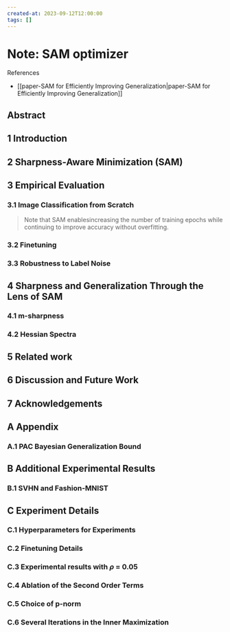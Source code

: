 ```yaml
---
created-at: 2023-09-12T12:00:00
tags: []
---
```

# Note: SAM optimizer
References
- [[paper-SAM for Efficiently Improving Generalization|paper-SAM for Efficiently Improving Generalization]]
## Abstract
## 1 Introduction
## 2 Sharpness-Aware Minimization (SAM)
## 3 Empirical Evaluation
### 3.1 Image Classification from Scratch

> Note that SAM enablesincreasing the number of training epochs while continuing to improve accuracy without overfitting.

### 3.2 Finetuning
### 3.3 Robustness to Label Noise
## 4 Sharpness and Generalization Through the Lens of SAM
### 4.1 m-sharpness
### 4.2 Hessian Spectra
## 5 Related work
## 6 Discussion and Future Work
## 7 Acknowledgements
## A Appendix
### A.1 PAC Bayesian Generalization Bound
## B Additional Experimental Results
### B.1 SVHN and Fashion-MNIST
## C Experiment Details
### C.1 Hyperparameters for Experiments
### C.2 Finetuning Details
### C.3 Experimental results with $\rho$ = 0.05 
### C.4 Ablation of the Second Order Terms
### C.5 Choice of p-norm
### C.6 Several Iterations in the Inner Maximization



